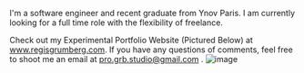 I'm a software engineer and recent graduate from Ynov Paris. I am currently looking for a full time role with the flexibility of freelance.


Check out my Experimental Portfolio Website (Pictured Below) at www.regisgrumberg.com. If you have any questions of comments, feel free to shoot me an email at pro.grb.studio@gmail.com .
![image](https://user-images.githubusercontent.com/76528190/168589941-ab9dbf8c-98fa-4be9-9b2c-7067e3507d27.png)

<!---
GRBgithub/GRBgithub is a ✨ special ✨ repository because its `README.md` (this file) appears on your GitHub profile.
You can click the Preview link to take a look at your changes.
--->
